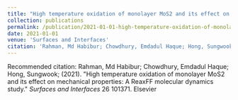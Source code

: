 ```yaml
---
title: "High temperature oxidation of monolayer MoS2 and its effect on mechanical properties: A ReaxFF molecular dynamics study"
collection: publications
permalink: /publication/2021-01-01-high-temperature-oxidation-of-monolayer-mos2-and-its-effect-on-mechanical-properties-a-reaxff-molecular-dynamics-study
date: 2021-01-01
venue: 'Surfaces and Interfaces'
citation: 'Rahman, Md Habibur; Chowdhury, Emdadul Haque; Hong, Sungwook; (2021). &quot;High temperature oxidation of monolayer MoS2 and its effect on mechanical properties: A ReaxFF molecular dynamics study.&quot; <i>Surfaces and Interfaces</i> 26 101371. Elsevier'
---
```


Recommended citation: Rahman, Md Habibur; Chowdhury, Emdadul Haque; Hong, Sungwook; (2021). "High temperature oxidation of monolayer MoS2 and its effect on mechanical properties: A ReaxFF molecular dynamics study." <i>Surfaces and Interfaces</i> 26 101371. Elsevier